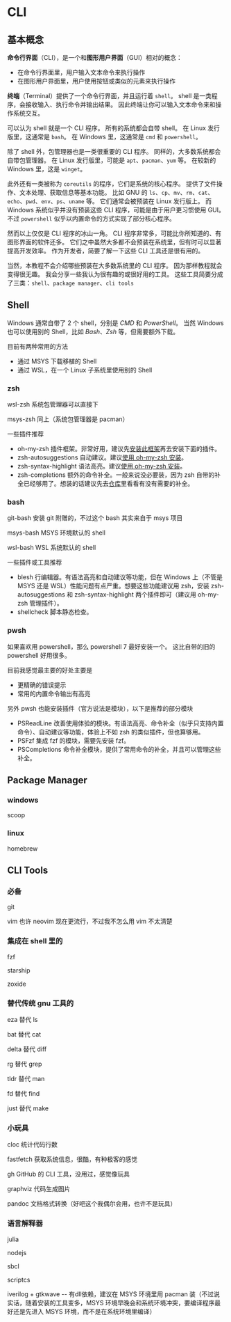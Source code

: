 <!-- TODO CLI-->
# CLI

## 基本概念

**命令行界面**（CLI），是一个和**图形用户界面**（GUI）相对的概念：

  - 在命令行界面里，用户输入文本命令来执行操作
  - 在图形用户界面里，用户使用按钮或类似的元素来执行操作

**终端**（Terminal）提供了一个命令行界面，并且运行着 `shell`。
shell 是一类程序，会接收输入、执行命令并输出结果。
因此终端让你可以输入文本命令来和操作系统交互。

可以认为 shell 就是一个 CLI 程序。
所有的系统都会自带 shell。
在 Linux 发行版里，这通常是 `bash`。
在 Windows 里，这通常是 `cmd` 和 `powershell`。

除了 shell 外，包管理器也是一类很重要的 CLI 程序。
同样的，大多数系统都会自带包管理器。
在 Linux 发行版里，可能是 `apt`、`pacman`、`yum` 等。
在较新的 Windows 里，这是 `winget`。

此外还有一类被称为 `coreutils` 的程序，它们是系统的核心程序。
提供了文件操作、文本处理、获取信息等基本功能。
比如 GNU 的 `ls`、`cp`、`mv`、`rm`、`cat`、`echo`、`pwd`、`env`、`ps`、`uname` 等。
它们通常会被预装在 Linux 发行版上。
而 Windows 系统似乎并没有预装这些 CLI 程序，可能是由于用户更习惯使用 GUI。
不过 `powershell` 似乎以内置命令的方式实现了部分核心程序。

然而以上仅仅是 CLI 程序的冰山一角。
CLI 程序非常多，可能比你所知道的、有图形界面的软件还多。
它们之中虽然大多都不会预装在系统里，但有时可以显著提高开发效率。
作为开发者，简要了解一下这些 CLI 工具还是很有用的。

当然，本教程不会介绍哪些预装在大多数系统里的 CLI 程序。
因为那样教程就会变得很无趣。
我会分享一些我认为很有趣的或很好用的工具。
这些工具简要分成了三类：`shell`、`package manager`、`cli tools`

## Shell

Windows 通常自带了 2 个 shell，分别是 *CMD* 和 *PowerShell*。
当然 Windows 也可以使用别的 Shell，比如 *Bash*、*Zsh* 等，但需要额外下载。

目前有两种常用的方法
  - 通过 MSYS 下载移植的 Shell
  - 通过 WSL，在一个 Linux 子系统里使用别的 Shell

### zsh

wsl-zsh 系统包管理器可以直接下

msys-zsh 同上（系统包管理器是 pacman）


一些插件推荐
  - oh-my-zsh 插件框架。非常好用，建议先[安装此框架](https://github.com/ohmyzsh/ohmyzsh/?tab=readme-ov-file#basic-installation)再去安装下面的插件。
  - zsh-autosuggestions 自动建议。建议[使用 oh-my-zsh 安装](https://github.com/zsh-users/zsh-autosuggestions/blob/master/INSTALL.md#oh-my-zsh)。
  - zsh-syntax-highlight 语法高亮。建议[使用 oh-my-zsh 安装](https://github.com/zsh-users/zsh-syntax-highlighting/blob/master/INSTALL.md#oh-my-zsh)。
  - zsh-completions 额外的命令补全。一般来说没必要装，因为 zsh 自带的补全已经够用了。想装的话建议先去[仓库](https://github.com/zsh-users/zsh-completions/tree/master/src)里看看有没有需要的补全。

### bash

git-bash 安装 git 附赠的，不过这个 bash 其实来自于 msys 项目

msys-bash MSYS 环境默认的 shell

wsl-bash WSL 系统默认的 shell

一些插件或工具推荐
  - blesh 行编辑器。有语法高亮和自动建议等功能，但在 Windows 上（不管是 MSYS 还是 WSL）性能问题有点严重。想要这些功能建议用 zsh，安装 zsh-autosuggestions 和 zsh-syntax-highlight 两个插件即可（建议用 oh-my-zsh 管理插件）。
  - shellcheck 脚本静态检查。

### pwsh

如果喜欢用 powershell，那么 powershell 7 最好安装一个。
这比自带的旧的 powershell 好用很多。

目前我感觉最主要的好处主要是
  - 更精确的错误提示
  - 常用的内置命令输出有高亮

另外 pwsh 也能安装插件（官方说法是模块），以下是推荐的部分模块
  - PSReadLine 改善使用体验的模块。有语法高亮、命令补全（似乎只支持内置命令）、自动建议等功能，体验上不如 zsh 的类似插件，但也算够用。
  - PSFzf 集成 fzf 的模块，需要先安装 fzf。
  - PSCompletions 命令补全模块，提供了常用命令的补全，并且可以管理这些补全。

## Package Manager

### windows
scoop

### linux
homebrew

## CLI Tools

### 必备

git

vim 也许 neovim 现在更流行，不过我不怎么用 vim 不太清楚

### 集成在 shell 里的

fzf

starship

zoxide

### 替代传统 gnu 工具的

eza 替代 ls

bat 替代 cat

delta 替代 diff

rg 替代 grep

tldr 替代 man

fd 替代 find

just 替代 make

### 小玩具

cloc 统计代码行数

fastfetch 获取系统信息，很酷，有种极客的感觉

gh GitHub 的 CLI 工具，没用过，感觉像玩具

graphviz 代码生成图片

pandoc 文档格式转换（好吧这个我偶尔会用，也许不是玩具）

### 语言解释器

<!-- TODO 这个不应该出现在这里，过段时间删了 -->

julia

nodejs

sbcl

scriptcs

iverilog + gtkwave -- 有dll依赖，建议在 MSYS 环境里用 pacman 装（不过说实话，随着安装的工具变多，MSYS 环境早晚会和系统环境冲突，要编译程序最好还是先进入 MSYS 环境，而不是在系统环境里编译）